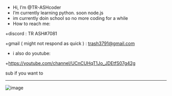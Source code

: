 - Hi, I’m @TR-ASHcoder
- I’m currently learning python. soon node.js
- im currently doin school so no more coding for a while
- How to reach me: 

+discord : TR ASH#7081

+gmail ( might not respond as quick ) : trash3791@gmail.com

- i also do youtube:

+https://youtube.com/channel/UCnCUHqT1Jo_JDEtfS07g42g

sub if you want to









____

![image](https://user-images.githubusercontent.com/90879002/145374947-4fd6d47b-9ecb-429b-afd3-2c7e8d8259d7.png)

